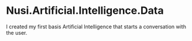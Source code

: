 # Nusi.Artificial.Intelligence.Data
I created my first basis Artificial Intelligence that starts a conversation with the user. 
